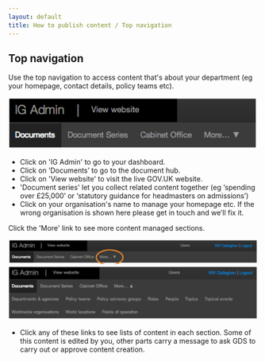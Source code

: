 ```yaml
---
layout: default
title: How to publish content / Top navigation
---
```


## Top navigation

Use the top navigation to access content that's about your department (eg your homepage, contact details, policy teams etc). 

![Top navigation 1](top-navigation-1.png)

* Click on 'IG Admin' to go to your dashboard.
* Click on ‘Documents’ to go to the document hub.
* Click on 'View website' to visit the live GOV.UK website.
* 'Document series' let you collect related content together (eg ‘spending over £25,000’ or ‘statutory guidance for headmasters on admissions’)
* Click on your organisation's name to manage your homepage etc. If the wrong organisation is shown here please get in touch and we’ll fix it.
	
	
Click the 'More' link to see more content managed sections.

![Top navigation 2](top-navigation-2.png)
![Top navigation 3](top-navigation-3.png)

* Click any of these links to see lists of content in each section. Some of this content is edited by you, other parts carry a message to ask GDS to carry out or approve content creation. 

	
	
